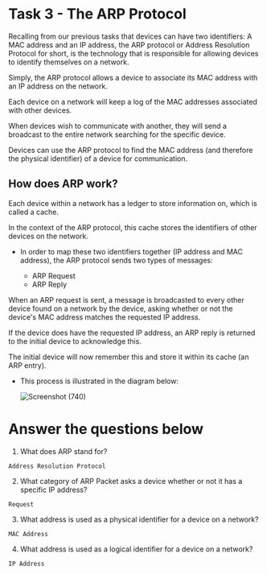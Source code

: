 # Task 3 - The ARP Protocol

Recalling from our previous tasks that devices can have two identifiers: A MAC address and an IP address, the ARP protocol or Address Resolution Protocol for short, is the technology that is responsible for allowing devices to identify themselves on a network.

Simply, the ARP protocol allows a device to associate its MAC address with an IP address on the network. 

Each device on a network will keep a log of the MAC addresses associated with other devices.

When devices wish to communicate with another, they will send a broadcast to the entire network searching for the specific device. 

Devices can use the ARP protocol to find the MAC address (and therefore the physical identifier) of a device for communication.

## How does ARP work?

Each device within a network has a ledger to store information on, which is called a cache. 

In the context of the ARP protocol, this cache stores the identifiers of other devices on the network.

- In order to map these two identifiers together (IP address and MAC address), the ARP protocol sends two types of messages:

    - ARP Request
    - ARP Reply

When an ARP request is sent, a message is broadcasted to every other device found on a network by the device, asking whether or not the device's MAC address matches the requested IP address. 

If the device does have the requested IP address, an ARP reply is returned to the initial device to acknowledge this. 

The initial device will now remember this and store it within its cache (an ARP entry). 

- This process is illustrated in the diagram below:
    
    ![Screenshot (740)](https://user-images.githubusercontent.com/63872951/177948823-f0cc90e7-7a97-48bb-89f9-cd04af5437c7.png)

# Answer the questions below

1.  What does ARP stand for? 
```
Address Resolution Protocol
```
2.  What category of ARP Packet asks a device whether or not it has a specific IP address?
```
Request
```
3.  What address is used as a physical identifier for a device on a network?
```
MAC Address
```
4.  What address is used as a logical identifier for a device on a network?
```
IP Address
```
